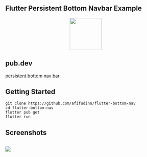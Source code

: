 ## Flutter Persistent Bottom Navbar Example

<p align="center">
  <img src="https://avatars.githubusercontent.com/u/94339143?v=4" width=100/>
</p>

## pub.dev

[persistent bottom nav bar](https://pub.dev/packages/persistent_bottom_nav_bar)

## Getting Started

```
git clone https://github.com/afifudinn/flutter-bottom-nav
cd flutter-bottom-nav
flutter pub get
flutter run
```

## Screenshots

<p style="float: left;">
  <img src="https://github.com/afifudinx/Flutter-Example/Old/flutter-bottom-nav/blob/main/screenshots/1.png"/>
</p>
